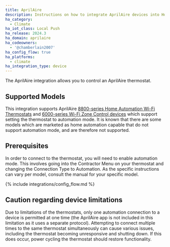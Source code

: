 ```yaml
---
title: AprilAire
description: Instructions on how to integrate AprilAire devices into Home Assistant.
ha_category:
  - Climate
ha_iot_class: Local Push
ha_release: 2024.3
ha_domain: aprilaire
ha_codeowners:
  - '@chamberlain2007'
ha_config_flow: true
ha_platforms:
  - climate
ha_integration_type: device
---
```


The AprilAire integration allows you to control an AprilAire thermostat.

## Supported Models

This integration supports AprilAire [8800-series Home Automation Wi-Fi Thermostats](https://www.aprilaire.com/whole-house-products/thermostats/home-automation) and [6000-series Wi-Fi Zone Control devices](https://www.aprilaire.com/whole-house-products/zone-control) which support setting the thermostat to automation mode. It is known that there are some models which are marketed as home automation capable that do not support automation mode, and are therefore not supported.

## Prerequisites

In order to connect to the thermostat, you will need to enable automation mode. This involves going into the Contractor Menu on your thermostat and changing the Connection Type to Automation. As the specific instructions can vary per model, consult the manual for your specific model.

{% include integrations/config_flow.md %}

## Caution regarding device limitations

Due to limitations of the thermostats, only one automation connection to a device is permitted at one time (the AprilAire app is not included in this limitation as it uses a separate protocol). Attempting to connect multiple times to the same thermostat simultaneously can cause various issues, including the thermostat becoming unresponsive and shutting down. If this does occur, power cycling the thermostat should restore functionality.

